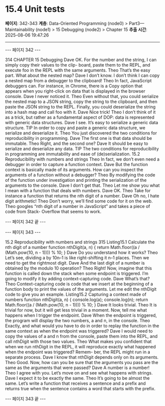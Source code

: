 # 15.4 Unit tests

**페이지**: 342-343
**계층**: Data-Oriented Programming (node0) > Part3—Maintainability (node1) > 15 Debugging (node2) > Chapter 15
**추출 시간**: 2025-08-06 19:47:26

---


--- 페이지 342 ---

314 CHAPTER 15 Debugging
Dave OK. For the number and the string, I can simply copy their values to the clip-
board, paste them to the REPL, and execute foo in the REPL with the same
arguments.
Theo That’s the easy part. What about the nested map?
Dave I don’t know. I don’t think I can copy a nested map from a debugger to the
clipboard!
Theo In fact, JavaScript debuggers can. For instance, in Chrome, there is a Copy
option that appears when you right-click on data that is displayed in the browser
console.
Dave I never noticed it.
Theo Even without that, you could serialize the nested map to a JSON string, copy
the string to the clipboard, and then paste the JSON string to the REPL.
Finally, you could deserialize the string into a hash map and call foo with it.
Dave Nice trick!
Theo I don’t think of it as a trick, but rather as a fundamental aspect of DOP: data is
represented with generic data structures.
Dave I see. It’s easy to serialize a generic data structure.
TIP In order to copy and paste a generic data structure, we serialize and deserialize it.
Theo You just discovered the two conditions for reproducibility in programming.
Dave The first one is that data should be immutable.
Theo Right, and the second one?
Dave It should be easy to serialize and deserialize any data.
TIP The two conditions for reproducibility in programming are immutability and
ease of (de)serialization.
15.2 Reproducibility with numbers and strings
Theo In fact, we don’t even need a debugger in order to capture a function context.
Dave But the function context is basically made of its arguments. How can you
inspect the arguments of a function without a debugger?
Theo By modifying the code of the function under investigation and printing the
serialization of the arguments to the console.
Dave I don’t get that.
Theo Let me show you what I mean with a function that deals with numbers.
Dave OK.
Theo Take for instance a function that returns the nth digit of a number.
Dave Oh no, I hate digit arithmetic!
Theo Don’t worry, we’ll find some code for it on the web.
Theo googles “nth digit of a number in JavaScript” and takes a piece of code from Stack-
Overflow that seems to work.

--- 페이지 342 끝 ---


--- 페이지 343 ---

15.2 Reproducibility with numbers and strings 315
Listing15.1 Calculate the nth digit of a number
function nthDigit(a, n) {
return Math.floor((a / (Math.pow(10, n - 1)))) % 10;
}
Dave Do you understand how it works?
Theo Let’s see, dividing a by 10n–1 is like right-shifting it n–1 places. Then we need to
get the rightmost digit.
Dave And the last digit of a number is obtained by the modulo 10 operation?
Theo Right! Now, imagine that this function is called down the stack when some
endpoint is triggered. I’m going to modify it by adding context-capturing code.
Dave What’s that?
Theo Context-capturing code is code that we insert at the beginning of a function
body to print the values of the arguments. Let me edit the nthDigit code to
give you an example.
Listing15.2 Capturing a context made of numbers
function nthDigit(a, n) {
console.log(a);
console.log(n);
return Math.floor((a / (Math.pow(10, n - 1)))) % 10;
}
Dave It looks trivial.
Theo It is trivial for now, but it will get less trivial in a moment. Now, tell me what
happens when I trigger the endpoint.
Dave When the endpoint is triggered, the program will display the two numbers, a
and n, in the console.
Theo Exactly, and what would you have to do in order to replay the function in the
same context as when the endpoint was triggered?
Dave I would need to copy the values of a and n from the console, paste them into
the REPL, and call nthDigit with those two values.
Theo What makes you confident that when we run nthDigit in the REPL, it will
reproduce exactly what happened when the endpoint was triggered? Remem-
ber, the REPL might run in a separate process.
Dave I know that nthDigit depends only on its arguments.
Theo Good. Now, how can you be sure that the arguments you pass are the same as
the arguments that were passed?
Dave A number is a number!
Theo I agree with you. Let’s move on and see what happens with strings.
Dave I expect it to be exactly the same.
Theo It’s going to be almost the same. Let’s write a function that receives a sentence
and a prefix and returns true when the sentence contains a word that starts
with the prefix.

--- 페이지 343 끝 ---
